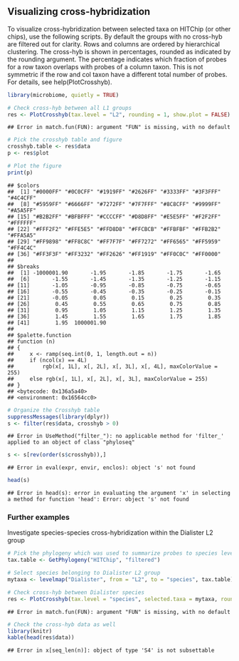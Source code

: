 ## Visualizing cross-hybridization

To visualize cross-hybridization between selected taxa on HITChip (or
other chips), use the following scripts. By default the groups with no
cross-hyb are filtered out for clarity. Rows and columns are ordered
by hierarchical clustering. The cross-hyb is shown in percentages,
rounded as indicated by the rounding argument. The percentage
indicates which fraction of probes for a row taxon overlaps with
probes of a column taxon. This is not symmetric if the row and col
taxon have a different total number of probes. For details, see
help(PlotCrosshyb).


```r
library(microbiome, quietly = TRUE)

# Check cross-hyb between all L1 groups
res <- PlotCrosshyb(tax.level = "L2", rounding = 1, show.plot = FALSE)
```

```
## Error in match.fun(FUN): argument "FUN" is missing, with no default
```

```r
# Pick the crosshyb table and figure
crosshyb.table <- res$data
p <- res$plot

# Plot the figure    
print(p)
```

```
## $colors
##  [1] "#0000FF" "#0C0CFF" "#1919FF" "#2626FF" "#3333FF" "#3F3FFF" "#4C4CFF"
##  [8] "#5959FF" "#6666FF" "#7272FF" "#7F7FFF" "#8C8CFF" "#9999FF" "#A5A5FF"
## [15] "#B2B2FF" "#BFBFFF" "#CCCCFF" "#D8D8FF" "#E5E5FF" "#F2F2FF" "#FFFFFF"
## [22] "#FFF2F2" "#FFE5E5" "#FFD8D8" "#FFCBCB" "#FFBFBF" "#FFB2B2" "#FFA5A5"
## [29] "#FF9898" "#FF8C8C" "#FF7F7F" "#FF7272" "#FF6565" "#FF5959" "#FF4C4C"
## [36] "#FF3F3F" "#FF3232" "#FF2626" "#FF1919" "#FF0C0C" "#FF0000"
## 
## $breaks
##  [1] -1000001.90       -1.95       -1.85       -1.75       -1.65
##  [6]       -1.55       -1.45       -1.35       -1.25       -1.15
## [11]       -1.05       -0.95       -0.85       -0.75       -0.65
## [16]       -0.55       -0.45       -0.35       -0.25       -0.15
## [21]       -0.05        0.05        0.15        0.25        0.35
## [26]        0.45        0.55        0.65        0.75        0.85
## [31]        0.95        1.05        1.15        1.25        1.35
## [36]        1.45        1.55        1.65        1.75        1.85
## [41]        1.95  1000001.90
## 
## $palette.function
## function (n) 
## {
##     x <- ramp(seq.int(0, 1, length.out = n))
##     if (ncol(x) == 4L) 
##         rgb(x[, 1L], x[, 2L], x[, 3L], x[, 4L], maxColorValue = 255)
##     else rgb(x[, 1L], x[, 2L], x[, 3L], maxColorValue = 255)
## }
## <bytecode: 0x136a5a40>
## <environment: 0x16564cc0>
```

```r
# Organize the Crosshyb table
suppressMessages(library(dplyr))
s <- filter(res$data, crosshyb > 0)
```

```
## Error in UseMethod("filter_"): no applicable method for 'filter_' applied to an object of class "phyloseq"
```

```r
s <- s[rev(order(s$crosshyb)),]
```

```
## Error in eval(expr, envir, enclos): object 's' not found
```

```r
head(s)
```

```
## Error in head(s): error in evaluating the argument 'x' in selecting a method for function 'head': Error: object 's' not found
```


### Further examples

Investigate species-species cross-hybridization within the Dialister L2 group


```r
# Pick the phylogeny which was used to summarize probes to species level
tax.table <- GetPhylogeny("HITChip", "filtered") 

# Select species belonging to Dialister L2 group
mytaxa <- levelmap("Dialister", from = "L2", to = "species", tax.table)[[1]]

# Check cross-hyb between Dialister species
res <- PlotCrosshyb(tax.level = "species", selected.taxa = mytaxa, rounding = 0, tax.table)
```

```
## Error in match.fun(FUN): argument "FUN" is missing, with no default
```

```r
# Check the cross-hyb data as well
library(knitr)
kable(head(res$data))
```

```
## Error in x[seq_len(n)]: object of type 'S4' is not subsettable
```

